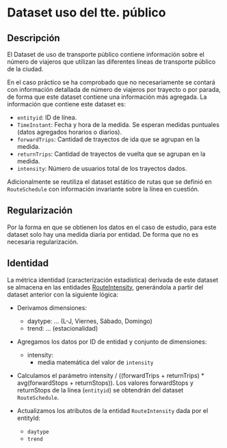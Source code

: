 # Dataset uso del tte. público

## Descripción

El Dataset de uso de transporte público contiene información sobre el número de viajeros que utilizan las diferentes líneas de transporte público de la ciudad.

En el caso práctico se ha comprobado que no necesariamente se contará con información detallada de número de viajeros por trayecto o por parada, de forma que este dataset contiene una información más agregada. La información que contiene este dataset es:

- `entityid`: ID de línea.
- `TimeInstant`: Fecha y hora de la medida. Se esperan medidas puntuales (datos agregados horarios o diarios).
- `forwardTrips`: Cantidad de trayectos de ida que se agrupan en la medida.
- `returnTrips`: Cantidad de trayectos de vuelta que se agrupan en la medida.
- `intensity`: Número de usuarios total de los trayectos dados.

Adicionalmente se reutiliza el dataset estático de rutas que se definió en `RouteSchedule` con información invariante sobre la línea en cuestión.

## Regularización

Por la forma en que se obtienen los datos en el caso de estudio, para este dataset solo hay una medida diaria por entidad. De forma que no es necesaria regularización.

## Identidad

La métrica identidad (caracterización estadística) derivada de este dataset se almacena en las entidades [RouteIntensity](../../assets/model/README.md#RouteIntensity), generándola a partir del dataset anterior con la siguiente lógica:

- Derivamos dimensiones:
    - daytype: ... (L-J, Viernes, Sábado, Domingo) 
    - trend: ... (estacionalidad)

- Agregamos los datos por ID de entidad y conjunto de dimensiones:
    - intensity:
        - media matemática del valor de `intensity`

- Calculamos el parámetro intensity / ((forwardTrips + returnTrips) * avg(forwardStops + returnStops)). Los valores forwardStops y returnStops de la línea (`entityid`) se obtendrán del dataset `RouteSchedule`.
 
- Actualizamos los atributos de la entidad `RouteIntensity` dada por el entityId:
    - `daytype`
    - `trend`

